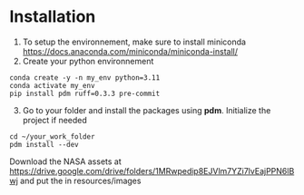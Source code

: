 # Installation

1. To setup the environnement, make sure to install miniconda https://docs.anaconda.com/miniconda/miniconda-install/
2. Create your python environnement
```
conda create -y -n my_env python=3.11
conda activate my_env
pip install pdm ruff=0.3.3 pre-commit
```
3. Go to your folder and install the packages using **pdm**. Initialize the project if needed
```
cd ~/your_work_folder
pdm install --dev
```

Download the NASA assets at https://drive.google.com/drive/folders/1MRwpedip8EJVlm7YZi7lvEajPPN6lBwj and put the in resources/images
